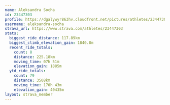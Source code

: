 ```yaml
---
name: Aleksandra Socha
id: 23447303
profile: https://dgalywyr863hv.cloudfront.net/pictures/athletes/23447303/14745546/4/large.jpg
username: aleksandra-socha
strava_url: https://www.strava.com/athletes/23447303
stats:
  biggest_ride_distance: 117.89km
  biggest_climb_elevation_gain: 1840.8m
  recent_ride_totals:
    count: 8
    distance: 225.18km
    moving_time: 07h 51m
    elevation_gain: 1885m
  ytd_ride_totals:
    count: 79
    distance: 3508km
    moving_time: 170h 43m
    elevation_gain: 40435m
layout: strava_member
--- 
```

